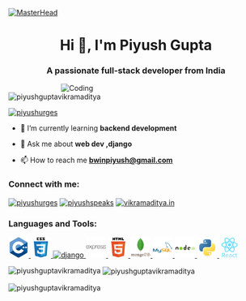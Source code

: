[![MasterHead](https://camo.githubusercontent.com/3ec71d83ee6305494692fe3e50a0be6ef3234b418f6da537bda258ef29eef063/68747470733a2f2f7265732e636c6f7564696e6172792e636f6d2f6964722f696d6167652f75706c6f61642f76313630383732343232342f70726f66696c655f62616e6e65722e706e67)]()
<h1 align="center">Hi 👋, I'm Piyush Gupta</h1>
<h3 align="center">A passionate full-stack developer from India</h3>
<img align="right" alt="Coding" width="400" src="https://cdn.dribbble.com/users/1162077/screenshots/3848914/programmer.gif">

<p align="left"> <img src="https://komarev.com/ghpvc/?username=piyushguptavikramaditya&label=Profile%20views&color=0e75b6&style=flat" alt="piyushguptavikramaditya" /> </p>

<p align="left"> <a href="https://twitter.com/piyushurges" target="blank"><img src="https://img.shields.io/twitter/follow/piyushurges?logo=twitter&style=for-the-badge" alt="piyushurges" /></a> </p>

- 🌱 I’m currently learning **backend development**

- 💬 Ask me about **web dev ,django**

- 📫 How to reach me **bwinpiyush@gmail.com**

<h3 align="left">Connect with me:</h3>
<p align="left">
<a href="https://twitter.com/piyushurges" target="blank"><img align="center" src="https://raw.githubusercontent.com/rahuldkjain/github-profile-readme-generator/master/src/images/icons/Social/twitter.svg" alt="piyushurges" height="30" width="40" /></a>
<a href="https://linkedin.com/in/piyushspeaks" target="blank"><img align="center" src="https://raw.githubusercontent.com/rahuldkjain/github-profile-readme-generator/master/src/images/icons/Social/linked-in-alt.svg" alt="piyushspeaks" height="30" width="40" /></a>
<a href="https://instagram.com/piyushcoder" target="blank"><img align="center" src="https://raw.githubusercontent.com/rahuldkjain/github-profile-readme-generator/master/src/images/icons/Social/instagram.svg" alt="vikramaditya.in" height="30" width="40" /></a>
</p>

<h3 align="left">Languages and Tools:</h3>
<p align="left"> <a href="https://www.w3schools.com/cpp/" target="_blank" rel="noreferrer"> <img src="https://raw.githubusercontent.com/devicons/devicon/master/icons/cplusplus/cplusplus-original.svg" alt="cplusplus" width="40" height="40"/> </a> <a href="https://www.w3schools.com/css/" target="_blank" rel="noreferrer"> <img src="https://raw.githubusercontent.com/devicons/devicon/master/icons/css3/css3-original-wordmark.svg" alt="css3" width="40" height="40"/> </a> <a href="https://www.djangoproject.com/" target="_blank" rel="noreferrer"> <img src="https://cdn.worldvectorlogo.com/logos/django.svg" alt="django" width="40" height="40"/> </a> <a href="https://expressjs.com" target="_blank" rel="noreferrer"> <img src="https://raw.githubusercontent.com/devicons/devicon/master/icons/express/express-original-wordmark.svg" alt="express" width="40" height="40"/> </a> <a href="https://www.w3.org/html/" target="_blank" rel="noreferrer"> <img src="https://raw.githubusercontent.com/devicons/devicon/master/icons/html5/html5-original-wordmark.svg" alt="html5" width="40" height="40"/> </a> <a href="https://www.mongodb.com/" target="_blank" rel="noreferrer"> <img src="https://raw.githubusercontent.com/devicons/devicon/master/icons/mongodb/mongodb-original-wordmark.svg" alt="mongodb" width="40" height="40"/> </a> <a href="https://www.mysql.com/" target="_blank" rel="noreferrer"> <img src="https://raw.githubusercontent.com/devicons/devicon/master/icons/mysql/mysql-original-wordmark.svg" alt="mysql" width="40" height="40"/> </a> <a href="https://nodejs.org" target="_blank" rel="noreferrer"> <img src="https://raw.githubusercontent.com/devicons/devicon/master/icons/nodejs/nodejs-original-wordmark.svg" alt="nodejs" width="40" height="40"/> </a> <a href="https://www.python.org" target="_blank" rel="noreferrer"> <img src="https://raw.githubusercontent.com/devicons/devicon/master/icons/python/python-original.svg" alt="python" width="40" height="40"/> </a> <a href="https://reactjs.org/" target="_blank" rel="noreferrer"> <img src="https://raw.githubusercontent.com/devicons/devicon/master/icons/react/react-original-wordmark.svg" alt="react" width="40" height="40"/> </a> </p>

<p><img align="left" src="https://github-readme-stats.vercel.app/api/top-langs?username=piyushguptavikramaditya&show_icons=true&locale=en&layout=compact" alt="piyushguptavikramaditya" /></p>

<p>&nbsp;<img align="center" src="https://github-readme-stats.vercel.app/api?username=piyushguptavikramaditya&show_icons=true&locale=en" alt="piyushguptavikramaditya" /></p>

<p><img align="center" src="https://github-readme-streak-stats.herokuapp.com/?user=piyushguptavikramaditya&" alt="piyushguptavikramaditya" /></p>
